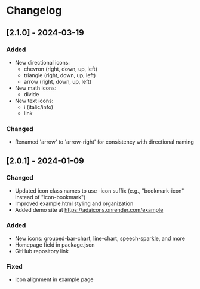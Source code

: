 # Changelog

## [2.1.0] - 2024-03-19

### Added
- New directional icons:
  - chevron (right, down, up, left)
  - triangle (right, down, up, left)
  - arrow (right, down, up, left)
- New math icons:
  - divide
- New text icons:
  - i (italic/info)
  - link

### Changed
- Renamed 'arrow' to 'arrow-right' for consistency with directional naming


## [2.0.1] - 2024-01-09

### Changed
- Updated icon class names to use -icon suffix (e.g., "bookmark-icon" instead of "icon-bookmark")
- Improved example.html styling and organization
- Added demo site at https://adaicons.onrender.com/example

### Added
- New icons: grouped-bar-chart, line-chart, speech-sparkle, and more
- Homepage field in package.json
- GitHub repository link

### Fixed
- Icon alignment in example page